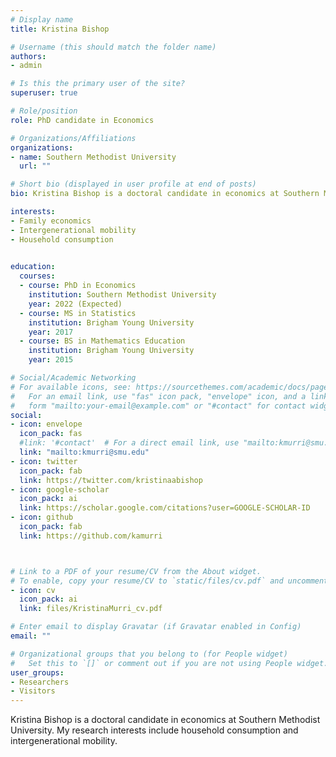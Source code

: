 ```yaml
---
# Display name
title: Kristina Bishop

# Username (this should match the folder name)
authors:
- admin

# Is this the primary user of the site?
superuser: true

# Role/position
role: PhD candidate in Economics

# Organizations/Affiliations
organizations:
- name: Southern Methodist University
  url: ""

# Short bio (displayed in user profile at end of posts)
bio: Kristina Bishop is a doctoral candidate in economics at Southern Methodist University. My research interests include household consumption and intergenerational mobility.

interests:
- Family economics
- Intergenerational mobility
- Household consumption
 

education:
  courses:
  - course: PhD in Economics
    institution: Southern Methodist University
    year: 2022 (Expected)
  - course: MS in Statistics
    institution: Brigham Young University
    year: 2017  
  - course: BS in Mathematics Education
    institution: Brigham Young University
    year: 2015

# Social/Academic Networking
# For available icons, see: https://sourcethemes.com/academic/docs/page-builder/#icons
#   For an email link, use "fas" icon pack, "envelope" icon, and a link in the
#   form "mailto:your-email@example.com" or "#contact" for contact widget.
social:
- icon: envelope
  icon_pack: fas
  #link: '#contact'  # For a direct email link, use "mailto:kmurri@smu.edu".
  link: "mailto:kmurri@smu.edu"
- icon: twitter
  icon_pack: fab
  link: https://twitter.com/kristinaabishop
- icon: google-scholar
  icon_pack: ai
  link: https://scholar.google.com/citations?user=GOOGLE-SCHOLAR-ID
- icon: github
  icon_pack: fab
  link: https://github.com/kamurri



# Link to a PDF of your resume/CV from the About widget.
# To enable, copy your resume/CV to `static/files/cv.pdf` and uncomment the lines below.
- icon: cv
  icon_pack: ai
  link: files/KristinaMurri_cv.pdf

# Enter email to display Gravatar (if Gravatar enabled in Config)
email: ""

# Organizational groups that you belong to (for People widget)
#   Set this to `[]` or comment out if you are not using People widget.
user_groups:
- Researchers
- Visitors
---
```


Kristina Bishop is a doctoral candidate in economics at Southern Methodist University. My research interests include household consumption and intergenerational mobility.